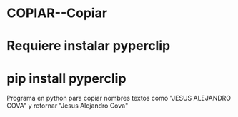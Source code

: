# COPIAR--Copiar

# Requiere instalar pyperclip
# pip install pyperclip

Programa en python para copiar nombres textos como "JESUS ALEJANDRO COVA" y retornar "Jesus Alejandro Cova"
